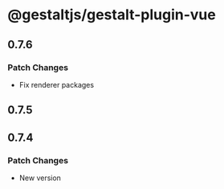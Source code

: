 # @gestaltjs/gestalt-plugin-vue

## 0.7.6

### Patch Changes

- Fix renderer packages

## 0.7.5

## 0.7.4

### Patch Changes

- New version
